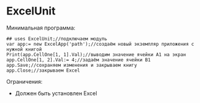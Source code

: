 # ExcelUnit
Минимальная программа:
```
## uses ExcelUnit;//подключаем модуль
var app:= new ExcelApp('path');//создаём новый экземпляр приложения с нужной книгой
Print(app.CellOne[1, 1].Val);//выводим значение ячейки А1 на экран
app.CellOne[1, 2].Val:= 4;//задаём значение ячейки В1
app.Save;//сохраняем изменения и закрываем книгу
app.Close;//закрываем Excel
```
Ограничения:
- Должен быть установлен Excel
